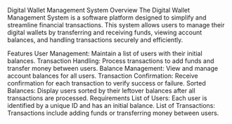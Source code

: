 Digital Wallet Management System
Overview
The Digital Wallet Management System is a software platform designed to simplify and streamline financial transactions. This system allows users to manage their digital wallets by transferring and receiving funds, viewing account balances, and handling transactions securely and efficiently.

Features
User Management: Maintain a list of users with their initial balances.
Transaction Handling: Process transactions to add funds and transfer money between users.
Balance Management: View and manage account balances for all users.
Transaction Confirmation: Receive confirmation for each transaction to verify success or failure.
Sorted Balances: Display users sorted by their leftover balances after all transactions are processed.
Requirements
List of Users: Each user is identified by a unique ID and has an initial balance.
List of Transactions: Transactions include adding funds or transferring money between users.
